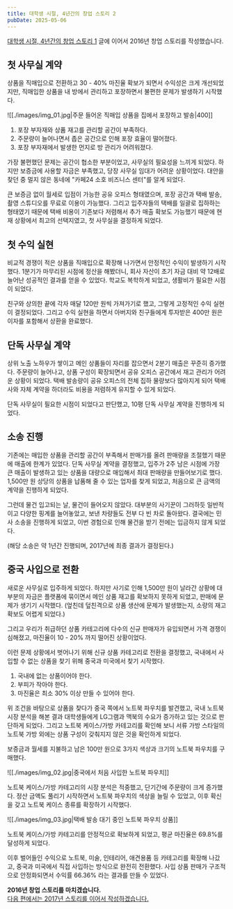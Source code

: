 ```yaml
---
title: 대학생 시절, 4년간의 창업 스토리 2
pubDate: 2025-05-06
---
```


[대학생 시절, 4년간의 창업 스토리 1](/logs/2025/05/college-ecommerce-startup-story-1) 글에 이어서 2016년 창업 스토리를 작성했습니다.

## 첫 사무실 계약

상품을 직매입으로 전환하고 30 - 40% 마진율 확보가 되면서 수익성은 크게 개선되었지만,
직매입한 상품을 내 방에서 관리하고 포장하면서 불편한 문제가 발생하기 시작했다.

![[./images/img_01.jpg|주문 들어온 직매입 상품을 집에서 포장하고 발송|400]]

1. 포장 부자재와 상품 재고를 관리할 공간이 부족하다.
2. 주문량이 늘어나면서 좁은 공간으로 인해 포장 효율이 떨어졌다.
3. 포장 부자재에서 발생한 먼지로 방 관리가 어려워졌다.

가장 불편했던 문제는 공간이 협소한 부분이었고, 사무실의 필요성을 느끼게 되었다.
하지만 보증금에 사용할 자금은 부족했고, 당장 사무실 임대가 어려운 상황이었다.
대안을 찾던 중 멀지 않은 동네에 "카페24 소호 비즈니스 센터"를 알게 되었다.

큰 보증금 없이 월세로 입점이 가능한 공유 오피스 형태였으며, 포장 공간과 택배 발송, 촬영 스튜디오를 무료로 이용이 가능했다.
그리고 입주자들의 택배를 일괄로 집하하는 형태였기 때문에 택배 비용이 기존보다 저렴해서 추가 매출 확보도 가능했기 때문에 현재 상황에서 최고의 선택지였고,
첫 사무실을 결정하게 되었다.

## 첫 수익 실현

비교적 경쟁이 적은 상품을 직매입으로 확장해 나가면서 안정적인 수익이 발생하기 시작했다.
1분기가 마무리된 시점에 정산을 해봤더니, 회사 자산이 초기 자금 대비 약 12배로 늘어난 성공적인 결과를 얻을 수 있었다.
학교도 복학하게 되었고, 생활비가 필요한 시점이 되었다.

친구와 상의한 끝에 각자 매달 120만 원씩 가져가기로 했고, 그렇게 고정적인 수익 실현이 결정되었다.
그리고 수익 실현을 하면서 아버지와 친구들에게 투자받은 400만 원은 이자를 포함해서 상환을 완료했다.

## 단독 사무실 계약

상위 노출 노하우가 쌓이고 메인 상품들이 자리를 잡으면서 2분기 매출은 꾸준히 증가했다.
주문량이 늘어나고, 상품 구성이 확장되면서 공유 오피스 공간에서 재고 관리가 어려운 상황이 되었다.
택배 발송량이 공유 오피스의 전체 집하 물량보다 많아지게 되어 택배사와 자체 계약을 하더라도 비용을 저렴하게 유지할 수 있게 되었다.

단독 사무실이 필요한 시점이 되었다고 판단했고, 10평 단독 사무실 계약을 진행하게 되었다.

## 소송 진행

기존에는 매입한 상품을 관리할 공간이 부족해서 판매가를 올려 판매량을 조절했기 때문에 매출에 한계가 있었다.
단독 사무실 계약을 결정했고, 입주가 2주 남은 시점에 가장 큰 매출이 발생하고 있는 상품을 대량으로 매입해서 최대 판매량을 만들어보기로 했다.
1,500만 원 상당의 상품을 납품해 줄 수 있는 업자를 찾게 되었고, 처음으로 큰 금액의 계약을 진행하게 되었다.

그런데 물건 입고되는 날, 물건이 들어오지 않았다.
대부분의 사기꾼이 그러하듯 일반적이고 다양한 핑계를 늘어놓았고, 보낸 차량들도 전부 다 빈 차로 돌아왔다.
결국에는 민사 소송을 진행하게 되었고, 이번 경험으로 인해 물건을 받기 전에는 입금하지 않게 되었다.

(해당 소송은 약 1년간 진행되며, 2017년에 최종 결과가 결정된다.)

## 중국 사입으로 전환

새로운 사무실로 입주하게 되었다.
하지만 사기로 인해 1,500만 원이 날라간 상황에 대부분의 자금은 플랫폼에 묶이면서 메인 상품 재고를 확보하지 못하게 되었고, 판매에 문제가 생기기 시작했다.
(엎친데 덮친격으로 상품 생산에 문제가 발생했는지, 소량의 재고 확보도 어렵게 되었다.)

그리고 우리가 취급하던 상품 카테고리에 다수의 신규 판매자가 유입되면서 가격 경쟁이 심해졌고, 마진율이 10 - 20% 까지 떨어진 상황이었다.

이런 문제 상황에서 벗어나기 위해 신규 상품 카테고리로 전환을 결정했고, 국내에서 사입할 수 없는 상품을 찾기 위해 중국과 미국에서 찾기 시작했다.

1. 국내에 없는 상품이어야 한다.
2. 부피가 작아야 한다.
3. 마진율은 최소 30% 이상 만들 수 있어야 한다.

위 조건을 바탕으로 상품을 찾다가 중국 쪽에서 노트북 파우치를 발견했고,
국내 노트북 시장 분석을 해본 결과 대학생들에게 LG그램과 맥북의 수요가 증가하고 있는 것으로 판단하게 되었다.
그리고 노트북 케이스/가방 카테고리를 확인해 보니 서류 가방 스타일의 노트북 가방 외에는 상품 구성이 갖춰지지 않은 것을 확인하게 되었다.

보증금과 월세를 지불하고 남은 100만 원으로 3가지 색상과 크기의 노트북 파우치를 구매했다.

![[./images/img_02.jpg|중국에서 처음 사입한 노트북 파우치]]

노트북 케이스/가방 카테고리의 시장 분석은 적중했고, 단기간에 주문량이 크게 증가했다.
정산 금액도 풀리기 시작하면서 노트북 파우치의 색상을 늘릴 수 있었고, 이후 확신을 갖고 노트북 케이스 종류를 확장하기 시작했다.

![[./images/img_03.jpg|택배 발송 대기 중인 노트북 파우치 상품]]

노트북 케이스/가방 카테고리를 안정적으로 확보하게 되었고, 평균 마진율은 69.8%를 달성하게 되었다.

이후 벌어들인 수익으로 노트북, 미술, 인테리어, 애견용품 등 카테고리를 확장해 나갔고, 중국과 미국에서 직접 사입하는 방식으로 완전히 전환했다.
사입 상품 판매가 구조적으로 안정화되면서 수익률 66.36% 라는 결과를 만들 수 있었다.

**2016년 창업 스토리를 마치겠습니다.<br />**
[다음 편에서는 2017년 스토리를 이어서 작성하겠습니다.](/logs/2025/05/college-ecommerce-startup-story-3)